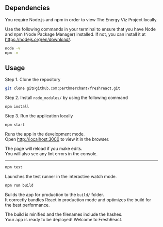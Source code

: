 ## Dependencies

You require Node.js and npm in order to view The Energy Viz Project locally. 

Use the following commands in your terminal to ensure that you have Node and npm (Node Package Manager) installed. If not, you can install it at https://nodejs.org/en/download/.
```sh
node -v
npm -v
```

## Usage

Step 1. Clone the repository
```sh
git clone git@github.com:parthmerchant/freshreact.git
```

Step 2. Install `node_modules/` by using the following command
```sh
npm install
```

Step 3. Run the application locally
```sh
npm start
```

Runs the app in the development mode.\
Open [http://localhost:3000](http://localhost:3000) to view it in the browser.

The page will reload if you make edits.\
You will also see any lint errors in the console.

---------------------

```sh
npm test
```
Launches the test runner in the interactive watch mode.

```sh
npm run build
```

Builds the app for production to the `build/` folder.\
It correctly bundles React in production mode and optimizes the build for the best performance.

The build is minified and the filenames include the hashes.\
Your app is ready to be deployed! Welcome to FreshReact.
